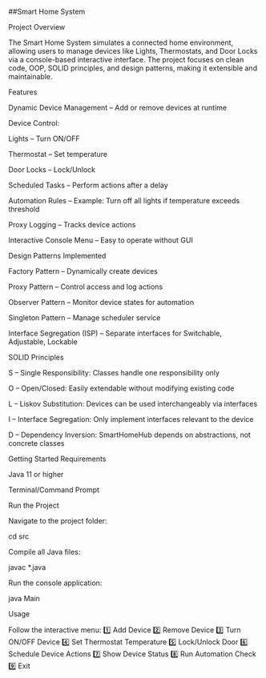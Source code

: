 ##Smart Home System

Project Overview

The Smart Home System simulates a connected home environment, allowing users to manage devices like Lights, Thermostats, and Door Locks via a console-based interactive interface. The project focuses on clean code, OOP, SOLID principles, and design patterns, making it extensible and maintainable.

Features

Dynamic Device Management – Add or remove devices at runtime

Device Control:

Lights – Turn ON/OFF

Thermostat – Set temperature

Door Locks – Lock/Unlock

Scheduled Tasks – Perform actions after a delay

Automation Rules – Example: Turn off all lights if temperature exceeds threshold

Proxy Logging – Tracks device actions

Interactive Console Menu – Easy to operate without GUI

Design Patterns Implemented

Factory Pattern – Dynamically create devices

Proxy Pattern – Control access and log actions

Observer Pattern – Monitor device states for automation

Singleton Pattern – Manage scheduler service

Interface Segregation (ISP) – Separate interfaces for Switchable, Adjustable, Lockable

SOLID Principles

S – Single Responsibility: Classes handle one responsibility only

O – Open/Closed: Easily extendable without modifying existing code

L – Liskov Substitution: Devices can be used interchangeably via interfaces

I – Interface Segregation: Only implement interfaces relevant to the device

D – Dependency Inversion: SmartHomeHub depends on abstractions, not concrete classes

Getting Started
Requirements

Java 11 or higher

Terminal/Command Prompt

Run the Project

Navigate to the project folder:

cd src


Compile all Java files:

javac *.java


Run the console application:

java Main

Usage

Follow the interactive menu:
1️⃣ Add Device
2️⃣ Remove Device
3️⃣ Turn ON/OFF Device
4️⃣ Set Thermostat Temperature
5️⃣ Lock/Unlock Door
6️⃣ Schedule Device Actions
7️⃣ Show Device Status
8️⃣ Run Automation Check
9️⃣ Exit
